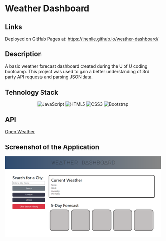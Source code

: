 # Weather Dashboard

## Links

Deployed on GitHub Pages at: https://thenlie.github.io/weather-dashboard/

## Description

A basic weather forecast dashboard created during the U of U coding bootcamp. This project was used to gain a better understanding of 3rd party API requests and parsing JSON data. 

## Tehnology Stack

<div align=center>
  
![JavaScript](https://img.shields.io/badge/javascript-%23323330.svg?style=for-the-badge&logo=javascript&logoColor=%23F7DF1E)
![HTML5](https://img.shields.io/badge/html5-%23E34F26.svg?style=for-the-badge&logo=html5&logoColor=white)
![CSS3](https://img.shields.io/badge/css3-%231572B6.svg?style=for-the-badge&logo=css3&logoColor=white)
![Bootstrap](https://img.shields.io/badge/bootstrap-%23563D7C.svg?style=for-the-badge&logo=bootstrap&logoColor=white)
  
</div>

## API 

[Open Weather](https://openweathermap.org/api)

## Screenshot of the Application

![Screenshot of weather dashboard application](https://github.com/Thenlie/weather-dashboard/blob/main/assets/images/screenshot.PNG)
